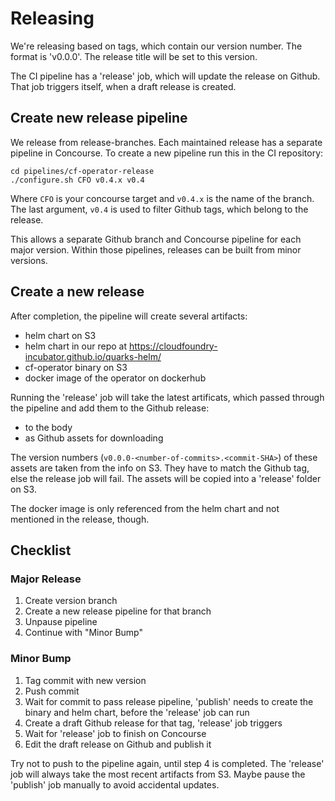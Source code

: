 # Releasing

We're releasing based on tags, which contain our version number. The format is 'v0.0.0'.
The release title will be set to this version.

The CI pipeline has a 'release' job, which will update the release on Github.
That job triggers itself, when a draft release is created.

## Create new release pipeline

We release from release-branches. Each maintained release has a separate pipeline in Concourse.
To create a new pipeline run this in the CI repository:

```shell
cd pipelines/cf-operator-release
./configure.sh CFO v0.4.x v0.4
```

Where `CFO` is your concourse target and `v0.4.x` is the name of the branch.
The last argument, `v0.4` is used to filter Github tags, which belong to the release.

This allows a separate Github branch and Concourse pipeline for each major version.
Within those pipelines, releases can be built from minor versions.

## Create a new release

After completion, the pipeline will create several artifacts:

* helm chart on S3
* helm chart in our repo at https://cloudfoundry-incubator.github.io/quarks-helm/
* cf-operator binary on S3
* docker image of the operator on dockerhub

Running the 'release' job will take the latest artificats, which passed through the pipeline and add them to the Github release:

* to the body
* as Github assets for downloading

The version numbers (`v0.0.0-<number-of-commits>.<commit-SHA>`) of these assets are taken from the info on S3.
They have to match the Github tag, else the release job will fail.
The assets will be copied into a 'release' folder on S3.

The docker image is only referenced from the helm chart and not mentioned in the release, though.

## Checklist

### Major Release

1. Create version branch
1. Create a new release pipeline for that branch
1. Unpause pipeline
1. Continue with "Minor Bump"

### Minor Bump

1. Tag commit with new version
1. Push commit
1. Wait for commit to pass release pipeline, 'publish' needs to create the binary and helm chart, before the 'release' job can run
1. Create a draft Github release for that tag, 'release' job triggers
1. Wait for 'release' job to finish on Concourse
1. Edit the draft release on Github and publish it

Try not to push to the pipeline again, until step 4 is completed. The 'release' job will always take the most recent artifacts from S3. Maybe pause the 'publish' job manually to avoid accidental updates.
